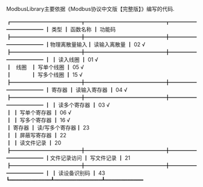 ModbusLibrary主要依据《Modbus协议中文版【完整版】》编写的代码.

┏━━━━━━━━━━━━━┳━━━━━━━━━━━━━━━┳━━━━━━━━━━━━
┃   类型      ┃    函数名称    ┃  功能码        
┣━━━━━━━━━━━━━╋━━━━━━━━━━━━━━━╋━━━━━━━━━━━━
┃物理离散量输入┃ 读输入离散量   ┃    02    √    
┣━━━━━━━━━━━━━╋━━━━━━━━━━━━━━━╋━━━━━━━━━━━━
┃             ┃ 读入线圈       ┃    01   √     
┃    线圈     ┃ 写单个线圈     ┃    05   √     
┃             ┃ 写多个线圈     ┃    15   √     
┣━━━━━━━━━━━━━╋━━━━━━━━━━━━━━━╋━━━━━━━━━━━━
┃    寄存器    ┃ 读输入寄存器   ┃    04   √     
┣━━━━━━━━━━━━━╋━━━━━━━━━━━━━━━╋━━━━━━━━━━━━
┃             ┃ 读多个寄存器   ┃    03   √     
┃             ┃ 写单个寄存器   ┃    06   √     
┃             ┃ 写多个寄存器   ┃    16   √     
┃   寄存器     ┃ 读/写多个寄存器┃    23         
┃             ┃ 屏蔽写寄存器   ┃    22         
┃             ┃ 读文件记录     ┃    20         
┣━━━━━━━━━━━━━╋━━━━━━━━━━━━━━━╋━━━━━━━━━━━━
┃文件记录访问  ┃ 写文件记录     ┃    21         
┣━━━━━━━━━━━━━╋━━━━━━━━━━━━━━━╋━━━━━━━━━━━━
┃             ┃ 读设备识别码   ┃    43         
┗━━━━━━━━━━━━━┻━━━━━━━━━━━━━━━┻━━━━━━━━━━━━
